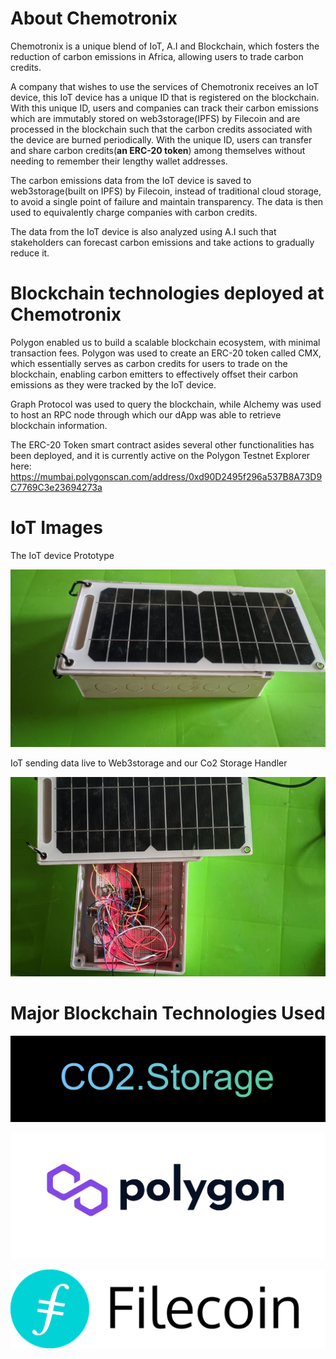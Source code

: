 # About Chemotronix

Chemotronix is a unique blend of IoT, A.I and Blockchain, which fosters the reduction of carbon emissions in Africa, allowing users to trade carbon credits. 

A company that wishes to use the services of Chemotronix receives an IoT device, this IoT device has a unique ID that is registered on the blockchain. With this unique ID, users and companies can track their carbon emissions which are immutably stored on web3storage(IPFS) by Filecoin and are processed in the blockchain such that the carbon credits associated with the device are burned periodically. With the unique ID, users can transfer and share carbon credits(**an ERC-20 token**) among themselves without needing to remember their lengthy wallet addresses.

The carbon emissions data from the IoT device is saved to web3storage(built on IPFS) by Filecoin, instead of traditional cloud storage, to avoid a single point of failure and maintain transparency. The data is then used to equivalently charge companies with carbon credits.

The data from the IoT device is also analyzed using A.I such that stakeholders can forecast carbon emissions and take actions 
to gradually reduce it.

# Blockchain technologies deployed at Chemotronix

Polygon enabled us to build a scalable blockchain ecosystem, with minimal transaction fees. Polygon was used to create an ERC-20 token called CMX, which essentially serves as carbon credits for users to trade on the blockchain, enabling carbon emitters to effectively offset their carbon emissions as they were tracked by the IoT device.

Graph Protocol was used to query the blockchain, while Alchemy was used to host an RPC node through which our dApp was able to retrieve blockchain information.

The ERC-20 Token smart contract asides several other functionalities has been deployed, and it is currently active on the Polygon Testnet Explorer here: https://mumbai.polygonscan.com/address/0xd90D2495f296a537B8A73D9C7769C3e23694273a

# IoT Images

The IoT device Prototype

![The_IoT_device](ImageGallery/2.jpeg)

IoT sending data live to Web3storage and our Co2 Storage Handler

![IoT_sending_data_live_to_Web3storage_and_co2storage_handler](ImageGallery/3.jpeg)

# Major Blockchain Technologies Used

![Co2_Storage](readme_images/co2_storage.png)

![Polygon](readme_images/polygon.png)

![Filecoin](readme_images/filecoin.png)


